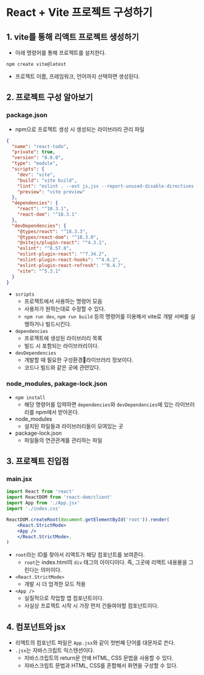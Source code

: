 # React + Vite 프로젝트 구성하기
## 1. vite를 통해 리액트 프로젝트 생성하기
- 아래 명령어를 통해 프로젝트를 설치한다.
```shell
npm create vite@latest
```
- 프로젝트 이름, 프레임워크, 언어까지 선택하면 생성된다.

## 2. 프로젝트 구성 알아보기
### package.json
- npm으로 프로젝트 생성 시 생성되는 라이브러리 관리 파일
```json
{
  "name": "react-todo",
  "private": true,
  "version": "0.0.0",
  "type": "module",
  "scripts": {
    "dev": "vite",
    "build": "vite build",
    "lint": "eslint . --ext js,jsx --report-unused-disable-directives --max-warnings 0",
    "preview": "vite preview"
  },
  "dependencies": {
    "react": "^18.3.1",
    "react-dom": "^18.3.1"
  },
  "devDependencies": {
    "@types/react": "^18.3.3",
    "@types/react-dom": "^18.3.0",
    "@vitejs/plugin-react": "^4.3.1",
    "eslint": "^8.57.0",
    "eslint-plugin-react": "^7.34.2",
    "eslint-plugin-react-hooks": "^4.6.2",
    "eslint-plugin-react-refresh": "^0.4.7",
    "vite": "^5.3.1"
  }
}
```
- `scripts`
	- 프로젝트에서 사용하는 명령어 모음
	- 사용자가 원하는대로 수정할 수 있다.
	- `npm run dev`, `npm run build` 등의 명령어를 이용해서 vite로 개발 서버를 실행하거나 빌드시킨다.
- `dependencies`
	- 프로젝트에 생성된 라이브러리 목록
	- 빌드 시 포함되는 라이브러리이다.
- `devDependencies`
	- 개발할 때 필요한 구성환경라이브러리 정보이다.
	- 코드나 빌드와 같은 곳에 관련있다.

### node_modules, pakage-lock.json
- `npm install`
	- 해당 명령어를 입력하면 `dependencies`와 `devDependencies`에 있는 라이브러리를 npm에서 받아온다.
- node_modules
	- 설치된 파일들과 라이브러리들이 모여있는 곳
- package-lock.json
	- 파일들의 연관관계를 관리하는 파일

## 3. 프로젝트 진입점
### main.jsx
```jsx
import React from 'react'
import ReactDOM from 'react-dom/client'
import App from './App.jsx'
import './index.css'

ReactDOM.createRoot(document.getElementById('root')).render(
	<React.StrictMode>
	<App />
	</React.StrictMode>,
)
```
- `root`라는 ID를 찾아서 리액트가 해당 컴포넌트를 보여준다.
	- `root`는 index.html의 `div` 태그의 아이디이다. 즉, 그곳에 리액트 내용물을 그린다는 의미이다.
- `<React.StrictMode>`
	- 개발 시 더 엄격한 모드 적용
- `<App />`
	- 실질적으로 작업할 앱 컴포넌트이다.
	- 사실상 프로젝트 시작 시 가장 먼저 건들여야할 컴포넌트이다.

## 4. 컴포넌트와 jsx
- 리액트의 컴포넌트 파일은 `App.jsx`와 같이 첫번째 단어를 대문자로 쓴다.
- `.jsx`는 자바스크립트 익스텐션이다.
	- 자바스크립트의 return문 안에 HTML, CSS 문법을 사용할 수 있다.
	- 자바스크립트 문법과 HTML, CSS를 혼합해서 화면을 구성할 수 있다.